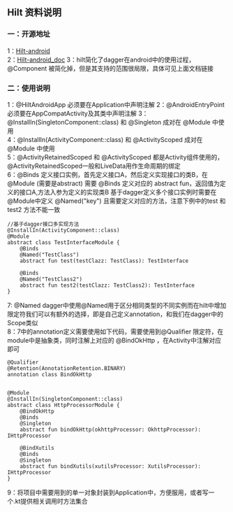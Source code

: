 ## Hilt 资料说明

### 一：开源地址

1：[Hilt-android](https://developer.android.google.cn/training/dependency-injection/hilt-android?hl=zh-cn)  
2：[Hilt-android_doc](https://dagger.dev/hilt/)
3：hilt简化了dagger在android中的使用过程，@Component 被简化掉，但是其支持的范围很局限，具体可见上面文档链接

### 二：使用说明

1：@HiltAndroidApp 必须要在Application中声明注解 2：@AndroidEntryPoint 必须要在AppCompatActivity及其类中声明注解
3：@InstallIn(SingletonComponent::class) 和 @Singleton 成对在 @Module 中使用  
4：@InstallIn(ActivityComponent::class) 和 @ActivityScoped 成对在 @Module 中使用  
5：@ActivityRetainedScoped 和 @ActivityScoped
都是Activity组件使用的，@ActivityRetainedScoped一般和LiveData用作生命周期的绑定  
6：@Binds 定义接口实例，首先定义接口A，然后定义实现接口的类B，在 @Module (需要是abstract) 需要 @Binds 定义对应的 abstract fun，返回值为定义的接口A,方法入参为定义的实现类B
    基于dagger定义多个接口实例时需要在@Module中定义 @Named("key") 且需要定义对应的方法，注意下例中的test 和 test2 方法不能一致
    
```
//基于dagger接口多实现方法
@InstallIn(ActivityComponent::class)
@Module
abstract class TestInterfaceModule {
    @Binds
    @Named("TestClass")
    abstract fun test(testClazz: TestClass): TestInterface

    @Binds
    @Named("TestClass2")
    abstract fun test2(testClazz: TestClass2): TestInterface
}
```
7: @Named dagger中使用@Named用于区分相同类型的不同实例而在hilt中增加限定符我们可以有额外的选择，即是自己定义annotation，和我们在dagger中的Scope类似  
8：7中的annotation定义需要使用如下代码，需要使用到@Qualifier 限定符，在module中是抽象类，同时注解上对应的 @BindOkHttp ，在Activity中注解对应即可

```
@Qualifier
@Retention(AnnotationRetention.BINARY)
annotation class BindOkHttp


@Module
@InstallIn(SingletonComponent::class)
abstract class HttpProcessorModule {
    @BindOkHttp
    @Binds
    @Singleton
    abstract fun bindOkHttp(okhttpProcessor: OkhttpProcessor): IHttpProcessor

    @BindXutils
    @Binds
    @Singleton
    abstract fun bindXutils(xutilsProcessor: XutilsProcessor): IHttpProcessor
}
```

9：将项目中需要用到的单一对象封装到Application中，方便服用，或者写一个.kt提供相关调用时方法集合


